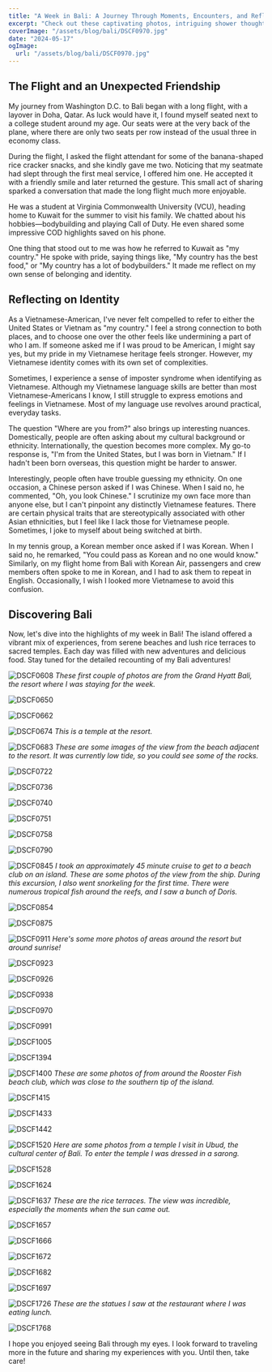 ```yaml
---
title: "A Week in Bali: A Journey Through Moments, Encounters, and Reflections"
excerpt: "Check out these captivating photos, intriguing shower thoughts, and memorable interactions from my adventure in Bali."
coverImage: "/assets/blog/bali/DSCF0970.jpg"
date: "2024-05-17"
ogImage:
  url: "/assets/blog/bali/DSCF0970.jpg"
---
```


## The Flight and an Unexpected Friendship

My journey from Washington D.C. to Bali began with a long flight, with a layover in Doha, Qatar. As luck would have it, I found myself seated next to a college student around my age. Our seats were at the very back of the plane, where there are only two seats per row instead of the usual three in economy class.

During the flight, I asked the flight attendant for some of the banana-shaped rice cracker snacks, and she kindly gave me two. Noticing that my seatmate had slept through the first meal service, I offered him one. He accepted it with a friendly smile and later returned the gesture. This small act of sharing sparked a conversation that made the long flight much more enjoyable.

He was a student at Virginia Commonwealth University (VCU), heading home to Kuwait for the summer to visit his family. We chatted about his hobbies—bodybuilding and playing Call of Duty. He even shared some impressive COD highlights saved on his phone.

One thing that stood out to me was how he referred to Kuwait as "my country." He spoke with pride, saying things like, "My country has the best food," or "My country has a lot of bodybuilders." It made me reflect on my own sense of belonging and identity.

## Reflecting on Identity

As a Vietnamese-American, I've never felt compelled to refer to either the United States or Vietnam as "my country." I feel a strong connection to both places, and to choose one over the other feels like undermining a part of who I am. If someone asked me if I was proud to be American, I might say yes, but my pride in my Vietnamese heritage feels stronger. However, my Vietnamese identity comes with its own set of complexities.

Sometimes, I experience a sense of imposter syndrome when identifying as Vietnamese. Although my Vietnamese language skills are better than most Vietnamese-Americans I know, I still struggle to express emotions and feelings in Vietnamese. Most of my language use revolves around practical, everyday tasks.

The question "Where are you from?" also brings up interesting nuances. Domestically, people are often asking about my cultural background or ethnicity. Internationally, the question becomes more complex. My go-to response is, "I'm from the United States, but I was born in Vietnam." If I hadn't been born overseas, this question might be harder to answer.

Interestingly, people often have trouble guessing my ethnicity. On one occasion, a Chinese person asked if I was Chinese. When I said no, he commented, "Oh, you look Chinese." I scrutinize my own face more than anyone else, but I can't pinpoint any distinctly Vietnamese features. There are certain physical traits that are stereotypically associated with other Asian ethnicities, but I feel like I lack those for Vietnamese people. Sometimes, I joke to myself about being switched at birth.

In my tennis group, a Korean member once asked if I was Korean. When I said no, he remarked, "You could pass as Korean and no one would know." Similarly, on my flight home from Bali with Korean Air, passengers and crew members often spoke to me in Korean, and I had to ask them to repeat in English. Occasionally, I wish I looked more Vietnamese to avoid this confusion.

## Discovering Bali

Now, let's dive into the highlights of my week in Bali! The island offered a vibrant mix of experiences, from serene beaches and lush rice terraces to sacred temples. Each day was filled with new adventures and delicious food. Stay tuned for the detailed recounting of my Bali adventures!

![DSCF0608](/assets/blog/bali/DSCF0608.jpg)
_These first couple of photos are from the Grand Hyatt Bali, the resort where I was staying for the week._

![DSCF0650](/assets/blog/bali/DSCF0650.jpg)

![DSCF0662](/assets/blog/bali/DSCF0662.jpg)

![DSCF0674](/assets/blog/bali/DSCF0674.jpg)
_This is a temple at the resort._

![DSCF0683](/assets/blog/bali/DSCF0683.jpg)
_These are some images of the view from the beach adjacent to the resort. It was currently low tide, so you could see some of the rocks._

![DSCF0722](/assets/blog/bali/DSCF0722.jpg)

![DSCF0736](/assets/blog/bali/DSCF0736.jpg)

![DSCF0740](/assets/blog/bali/DSCF0740.jpg)

![DSCF0751](/assets/blog/bali/DSCF0751.jpg)

![DSCF0758](/assets/blog/bali/DSCF0758.jpg)

![DSCF0790](/assets/blog/bali/DSCF0790.jpg)

![DSCF0845](/assets/blog/bali/DSCF0845.jpg)
_I took an approximately 45 minute cruise to get to a beach club on an island. These are some photos of the view from the ship. During this excursion, I also went snorkeling for the first time. There were numerous tropical fish around the reefs, and I saw a bunch of Doris._

![DSCF0854](/assets/blog/bali/DSCF0854.jpg)

![DSCF0875](/assets/blog/bali/DSCF0875.jpg)

![DSCF0911](/assets/blog/bali/DSCF0911.jpg)
_Here's some more photos of areas around the resort but around sunrise!_

![DSCF0923](/assets/blog/bali/DSCF0923.jpg)

![DSCF0926](/assets/blog/bali/DSCF0926.jpg)

![DSCF0938](/assets/blog/bali/DSCF0938.jpg)

![DSCF0970](/assets/blog/bali/DSCF0970.jpg)

![DSCF0991](/assets/blog/bali/DSCF0991.jpg)

![DSCF1005](/assets/blog/bali/DSCF1005.jpg)

![DSCF1394](/assets/blog/bali/DSCF1394.jpg)

![DSCF1400](/assets/blog/bali/DSCF1400.jpg)
_These are some photos of from around the Rooster Fish beach club, which was close to the southern tip of the island._

![DSCF1415](/assets/blog/bali/DSCF1415.jpg)

![DSCF1433](/assets/blog/bali/DSCF1433.jpg)

![DSCF1442](/assets/blog/bali/DSCF1442.jpg)

![DSCF1520](/assets/blog/bali/DSCF1520.jpg)
_Here are some photos from a temple I visit in Ubud, the cultural center of Bali. To enter the temple I was dressed in a sarong._

![DSCF1528](/assets/blog/bali/DSCF1528.jpg)

![DSCF1624](/assets/blog/bali/DSCF1624.jpg)

![DSCF1637](/assets/blog/bali/DSCF1637.jpg)
_These are the rice terraces. The view was incredible, especially the moments when the sun came out._

![DSCF1657](/assets/blog/bali/DSCF1657.jpg)

![DSCF1666](/assets/blog/bali/DSCF1666.jpg)

![DSCF1672](/assets/blog/bali/DSCF1672.jpg)

![DSCF1682](/assets/blog/bali/DSCF1682.jpg)

![DSCF1697](/assets/blog/bali/DSCF1697.jpg)

![DSCF1726](/assets/blog/bali/DSCF1726.jpg)
_These are the statues I saw at the restaurant where I was eating lunch._

![DSCF1768](/assets/blog/bali/DSCF1768.jpg)

I hope you enjoyed seeing Bali through my eyes. I look forward to traveling more in the future and sharing my experiences with you. Until then, take care!
